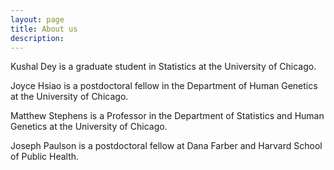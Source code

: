 ```yaml
---
layout: page
title: About us
description: 
---
```


Kushal Dey is a graduate student in Statistics at the University of Chicago.

Joyce Hsiao is a postdoctoral fellow in the Department of Human Genetics at the University of Chicago.

Matthew Stephens is a Professor in the Department of Statistics and Human Genetics at the University of Chicago.

Joseph Paulson is a postdoctoral fellow at Dana Farber and Harvard School of Public Health.





